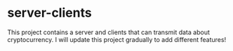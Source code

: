 # server-clients
This project contains a server and clients that can transmit data about cryptocurrency.
I will update this project gradually to add different features!
